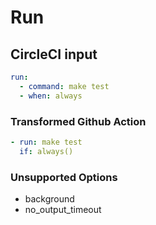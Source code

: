 # Run

## CircleCI input

```yaml
run:
  - command: make test
  - when: always
```

### Transformed Github Action

```yaml
- run: make test
  if: always()
```

### Unsupported Options

- background
- no_output_timeout
